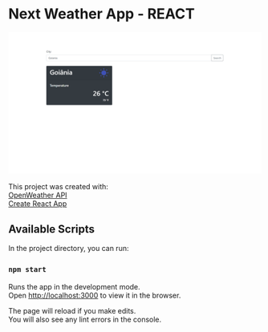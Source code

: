 # Next Weather App - REACT

![alt-text](https://github.com/ericDevSantana/REACT-next-weatherapp/blob/master/nextWeather.png)

This project was created with:</br>
[OpenWeather API](https://openweathermap.org/)</br>
[Create React App](https://github.com/facebook/create-react-app)

## Available Scripts

In the project directory, you can run:

### `npm start`

Runs the app in the development mode.<br />
Open [http://localhost:3000](http://localhost:3000) to view it in the browser.

The page will reload if you make edits.<br />
You will also see any lint errors in the console.
